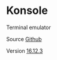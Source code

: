 # Konsole

Terminal emulator

Source [Github](https://github.com/KDE/konsole)

Version [16.12.3](https://github.com/KDE/konsole/releases/tag/v16.12.3)
